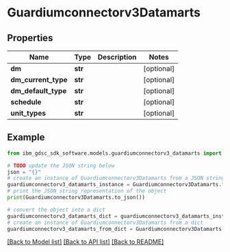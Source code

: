 # Guardiumconnectorv3Datamarts


## Properties

Name | Type | Description | Notes
------------ | ------------- | ------------- | -------------
**dm** | **str** |  | [optional] 
**dm_current_type** | **str** |  | [optional] 
**dm_default_type** | **str** |  | [optional] 
**schedule** | **str** |  | [optional] 
**unit_types** | **str** |  | [optional] 

## Example

```python
from ibm_gdsc_sdk_software.models.guardiumconnectorv3_datamarts import Guardiumconnectorv3Datamarts

# TODO update the JSON string below
json = "{}"
# create an instance of Guardiumconnectorv3Datamarts from a JSON string
guardiumconnectorv3_datamarts_instance = Guardiumconnectorv3Datamarts.from_json(json)
# print the JSON string representation of the object
print(Guardiumconnectorv3Datamarts.to_json())

# convert the object into a dict
guardiumconnectorv3_datamarts_dict = guardiumconnectorv3_datamarts_instance.to_dict()
# create an instance of Guardiumconnectorv3Datamarts from a dict
guardiumconnectorv3_datamarts_from_dict = Guardiumconnectorv3Datamarts.from_dict(guardiumconnectorv3_datamarts_dict)
```
[[Back to Model list]](../README.md#documentation-for-models) [[Back to API list]](../README.md#documentation-for-api-endpoints) [[Back to README]](../README.md)


